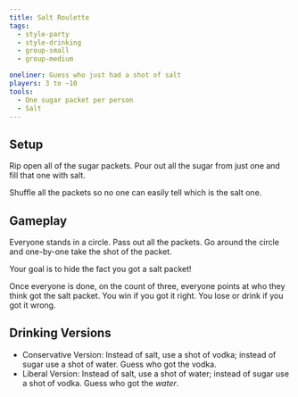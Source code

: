 ```yaml
---
title: Salt Roulette
tags:
  - style-party
  - style-drinking
  - group-small
  - group-medium

oneliner: Guess who just had a shot of salt
players: 3 to ~10
tools:
  - One sugar packet per person
  - Salt
---
```

## Setup
Rip open all of the sugar packets. Pour out all the sugar from just one and fill that one with salt.

Shuffle all the packets so no one can easily tell which is the salt one.

## Gameplay
Everyone stands in a circle. Pass out all the packets. Go around the circle and one-by-one take the shot of the packet.

Your goal is to hide the fact you got a salt packet!

Once everyone is done, on the count of three, everyone points at who they think got the salt packet. You win if you got it right. You lose or drink if you got it wrong.

## Drinking Versions
* Conservative Version: Instead of salt, use a shot of vodka; instead of sugar use a shot of water. Guess who got the vodka.
* Liberal Version: Instead of salt, use a shot of water; instead of sugar use a shot of vodka. Guess who got the _water_.

